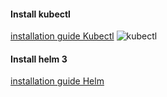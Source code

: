 #### Install kubectl

[installation guide Kubectl](https://v1-16.docs.kubernetes.io/docs/tasks/tools/install-kubectl/)
![kubectl](https://www.linux-magazin.de/wp-content/uploads/2017/09/kubernetes-1.png)

#### Install helm 3

[installation guide Helm](https://helm.sh/docs/intro/install/)